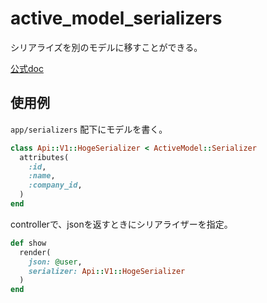 # active_model_serializers
シリアライズを別のモデルに移すことができる。

[公式doc](https://github.com/rails-api/active_model_serializers/blob/v0.10.6/docs/general/serializers.md)


## 使用例
`app/serializers` 配下にモデルを書く。
```ruby
class Api::V1::HogeSerializer < ActiveModel::Serializer
  attributes(
    :id,
    :name,
    :company_id,
  )
end
```

controllerで、jsonを返すときにシリアライザーを指定。
```ruby
def show
  render(
    json: @user,
    serializer: Api::V1::HogeSerializer
  )
end
```